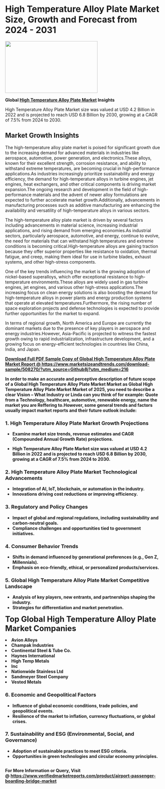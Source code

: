 <H1>High Temperature Alloy Plate Market Size, Growth and Forecast from 2024 - 2031</H1><img class="aligncenter size-medium wp-image-584254" src="https://thirdeyenews.in/wp-content/uploads/2024/09/Global-Market-Research-300x168.jpeg" alt="" width="300" height="168" /><p><strong>Global&nbsp;<a href="https://www.marketsizeandtrends.com/download-sample/508270/?utm_source=Github8j?utm_medium=216">High Temperature Alloy Plate Market</a> Insights</strong></p><p>High Temperature Alloy Plate Market size was valued at USD 4.2 Billion in 2022 and is projected to reach USD 6.8 Billion by 2030, growing at a CAGR of 7.5% from 2024 to 2030.</p><p><h2>Market Growth Insights</h2> <p>The high-temperature alloy plate market is poised for significant growth due to the increasing demand for advanced materials in industries like aerospace, automotive, power generation, and electronics.These alloys, known for their excellent strength, corrosion resistance, and ability to withstand extreme temperatures, are becoming crucial in high-performance applications.As industries increasingly prioritize sustainability and energy efficiency, the demand for high-temperature alloys in turbine engines, jet engines, heat exchangers, and other critical components is driving market expansion.The ongoing research and development in the field of high-performance materials and the advent of newer alloy formulations are expected to further accelerate market growth.Additionally, advancements in manufacturing processes such as additive manufacturing are enhancing the availability and versatility of high-temperature alloys in various sectors.</p> <p><strong><a href="#"></a></strong></p> <p>The high-temperature alloy plate market is driven by several factors including advancements in material science, increasing industrial applications, and rising demand from emerging economies.As industrial sectors, particularly aerospace, automotive, and energy, continue to evolve, the need for materials that can withstand high temperatures and extreme conditions is becoming critical.High-temperature alloys are gaining traction because they offer superior properties like resistance to oxidation, thermal fatigue, and creep, making them ideal for use in turbine blades, exhaust systems, and other high-stress components.</p> <p>One of the key trends influencing the market is the growing adoption of nickel-based superalloys, which offer exceptional resistance to high-temperature environments.These alloys are widely used in gas turbine engines, jet engines, and various other high-stress applications.The increasing focus on clean energy solutions is also boosting the demand for high-temperature alloys in power plants and energy production systems that operate at elevated temperatures.Furthermore, the rising number of space exploration projects and defense technologies is expected to provide further opportunities for the market to expand.</p> <p>In terms of regional growth, North America and Europe are currently the dominant markets due to the presence of key players in aerospace and energy industries.However, Asia-Pacific is projected to witness the fastest growth owing to rapid industrialization, infrastructure development, and a growing focus on energy-efficient technologies in countries like China, India, and Japan.</p> <p><strong><a href="#"></p><p><span class=""><strong>Download Full PDF Sample Copy of Global High Temperature Alloy Plate Market Report</strong> @ <a href="https://www.marketsizeandtrends.com/download-sample/508270/?utm_source=Github8j?utm_medium=216" target="_blank">https://www.marketsizeandtrends.com/download-sample/508270/?utm_source=Github8j?utm_medium=216</a></span></p><p>In order to make an accurate and perceptive description of future scope of a Global&nbsp;High Temperature Alloy Plate Market Market as Global&nbsp;High Temperature Alloy Plate Market Market of 2025, you need to describe a clear Vision &ndash; What Industry or Linda can you think of for example: Quote from a Technology, healthcare, automotive, renewable energy, name the market you are Reffering to.However, some general trends and factors usually impact market reports and their future outlook include:</p><h3>1.&nbsp;<strong>High Temperature Alloy Plate Market Growth Projections</strong></h3><ul><li>Examine market size trends, revenue estimates and CAGR (Compounded Annual Growth Rate) projections.</li><li><p>High Temperature Alloy Plate Market size was valued at USD 4.2 Billion in 2022 and is projected to reach USD 6.8 Billion by 2030, growing at a CAGR of 7.5% from 2024 to 2030.</p></li></ul><h3>2.&nbsp;<strong>High Temperature Alloy Plate Market Technological Advancements</strong></h3><ul><li>Integration of AI, IoT, blockchain, or automation in the industry.</li><li>Innovations driving cost reductions or improving efficiency.</li></ul><h3>3.&nbsp;<strong>Regulatory and Policy Changes</strong></h3><ul><li>Impact of global and regional regulations, including sustainability and carbon-neutral goals.</li><li>Compliance challenges and opportunities tied to government initiatives.</li></ul><h3>4.&nbsp;<strong>Consumer Behavior Trends</strong></h3><ul><li>Shifts in demand influenced by generational preferences (e.g., Gen Z, Millennials).</li><li>Emphasis on eco-friendly, ethical, or personalized products/services.</li></ul><h3>5.&nbsp;<strong>Global High Temperature Alloy Plate Market Competitive Landscape</strong></h3><ul><li>Analysis of key players, new entrants, and partnerships shaping the industry.</li><li>Strategies for differentiation and market penetration.</li></ul><p data-pm-slice="1 1 []"><span style="color: inherit; font-family: inherit; font-size: 25px;">Top Global High Temperature Alloy Plate Market Companies</span></p><div class="" data-test-id=""><p><li>Avion Alloys</li><li> Champak Industries</li><li> Continental Steel & Tube Co.</li><li> Haynes International</li><li> High Temp Metals</li><li> Inc</li><li> Nationwide Stainless Ltd</li><li> Sandmeyer Steel Company</li><li> Vested Metals</li></p></div><h3>6.&nbsp;<strong>Economic and Geopolitical Factors</strong></h3><ul><li>Influence of global economic conditions, trade policies, and geopolitical events.</li><li>Resilience of the market to inflation, currency fluctuations, or global crises.</li></ul><h3>7.&nbsp;<strong>Sustainability and ESG (Environmental, Social, and Governance)</strong></h3><ul><li>Adoption of sustainable practices to meet ESG criteria.</li><li>Opportunities in green technologies and circular economy principles.</li></ul><h2><strong style="font-size: 14px;">For More Information or Query, Visit @&nbsp;</strong><a style="background-color: #ffffff; font-size: 14px;" href="https://www.marketsizeandtrends.com/report/high-temperature-alloy-plate-market/" target="_blank">https://www.verifiedmarketreports.com/product/airport-passenger-boarding-bridge-market</a></h2>